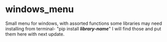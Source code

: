 # windows_menu
Small menu for windows, with assorted functions
some libraries may need installing from terminal- "pip install ___library-name___"
 I will find those and put them here with next update.
